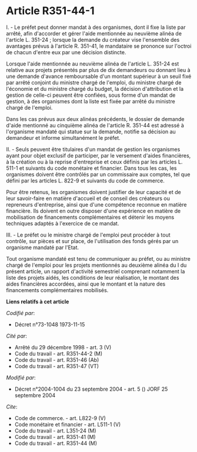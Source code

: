 # Article R351-44-1

I. - Le préfet peut donner mandat à des organismes, dont il fixe la liste par arrêté, afin d'accorder et gérer l'aide
mentionnée au neuvième alinéa de l'article L. 351-24 ; lorsque la demande du créateur vise l'ensemble des avantages prévus à
l'article R. 351-41, le mandataire se prononce sur l'octroi de chacun d'entre eux par une décision distincte.

Lorsque l'aide mentionnée au neuvième alinéa de l'article L. 351-24 est relative aux projets présentés par plus de dix
demandeurs ou donnant lieu à une demande d'avance remboursable d'un montant supérieur à un seuil fixé par arrêté conjoint du
ministre chargé de l'emploi, du ministre chargé de l'économie et du ministre chargé du budget, la décision d'attribution et
la gestion de celle-ci peuvent être confiées, sous forme d'un mandat de gestion, à des organismes dont la liste est fixée par
arrêté du ministre chargé de l'emploi.

Dans les cas prévus aux deux alinéas précédents, le dossier de demande d'aide mentionné au cinquième alinéa de l'article R.
351-44 est adressé à l'organisme mandaté qui statue sur la demande, notifie sa décision au demandeur et informe simultanément
le préfet.

II. - Seuls peuvent être titulaires d'un mandat de gestion les organismes ayant pour objet exclusif de participer, par le
versement d'aides financières, à la création ou à la reprise d'entreprise et ceux définis par les articles L. 511-1 et
suivants du code monétaire et financier. Dans tous les cas, les organismes doivent être contrôlés par un commissaire aux
comptes, tel que défini par les articles L. 822-9 et suivants du code de commerce.

Pour être retenus, les organismes doivent justifier de leur capacité et de leur savoir-faire en matière d'accueil et de
conseil des créateurs ou repreneurs d'entreprise, ainsi que d'une compétence reconnue en matière financière. Ils doivent en
outre disposer d'une expérience en matière de mobilisation de financements complémentaires et détenir les moyens techniques
adaptés à l'exercice de ce mandat.

III. - Le préfet ou le ministre chargé de l'emploi peut procéder à tout contrôle, sur pièces et sur place, de l'utilisation
des fonds gérés par un organisme mandaté par l'Etat.

Tout organisme mandaté est tenu de communiquer au préfet, ou au ministre chargé de l'emploi pour les projets mentionnés au
deuxième alinéa du I du présent article, un rapport d'activité semestriel comprenant notamment la liste des projets aidés,
les conditions de leur réalisation, le montant des aides financières accordées, ainsi que le montant et la nature des
financements complémentaires mobilisés.

**Liens relatifs à cet article**

_Codifié par_:

  - Décret n°73-1048 1973-11-15

_Cité par_:

  - Arrêté du 29 décembre 1998 - art. 3 (V)
  - Code du travail - art. R351-44-2 (M)
  - Code du travail - art. R351-46 (Ab)
  - Code du travail - art. R351-47 (VT)

_Modifié par_:

  - Décret n°2004-1004 du 23 septembre 2004 - art. 5 () JORF 25 septembre 2004

_Cite_:

  - Code de commerce. - art. L822-9 (V)
  - Code monétaire et financier - art. L511-1 (V)
  - Code du travail - art. L351-24 (M)
  - Code du travail - art. R351-41 (M)
  - Code du travail - art. R351-44 (M)
